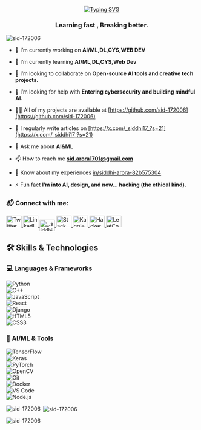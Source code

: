 <p align="center">
<a href="https://git.io/typing-svg"><img src="https://readme-typing-svg.herokuapp.com?font=Cascadia+Code&size=25&pause=1000&color=F7B536&center=true&vCenter=true&width=435&lines=Hi+%2CI+am+Siddhi+Arora;AI%26ML+Enthusiast;Creator%2C+BookDive+and+Mentor" alt="Typing SVG" />
</a> </p>
<h3 align="center">Learning fast , Breaking better.</h3>

<p align="left"> <img src="https://komarev.com/ghpvc/?username=sid-172006&label=Profile%20views&color=0e75b6&style=flat" alt="sid-172006" /> </p>

- 🔭 I’m currently working on **AI/ML,DL,CYS,WEB DEV**

- 🌱 I’m currently learning **AI/ML,DL,CYS,Web Dev**

- 👯 I’m looking to collaborate on **Open-source AI tools and creative tech projects.**

- 🤝 I’m looking for help with **Entering cybersecurity and building mindful AI.**

- 👨‍💻 All of my projects are available at [https://github.com/sid-172006](https://github.com/sid-172006)

- 📝 I regularly write articles on [https://x.com/_siddhi17_?s=21](https://x.com/_siddhi17_?s=21)

- 💬 Ask me about **AI&ML**

- 📫 How to reach me **sid.arora1701@gmail.com**

- 📄 Know about my experiences [in/siddhi-arora-82b575304](in/siddhi-arora-82b575304)

- ⚡ Fun fact **I’m into AI, design, and now... hacking (the ethical kind).**

<h3 align="left">📬 Connect with me:</h3>
<p align="left">
  <a href="https://twitter.com/@_siddhi17_" target="blank">
    <img src="https://raw.githubusercontent.com/rahuldkjain/github-profile-readme-generator/master/src/images/icons/Social/twitter.svg" alt="Twitter" height="30" width="40" />
  </a>
  <a href="https://linkedin.com/in/siddhi arora" target="blank">
    <img src="https://raw.githubusercontent.com/rahuldkjain/github-profile-readme-generator/master/src/images/icons/Social/linked-in-alt.svg" alt="LinkedIn" height="30" width="40" />
  </a>
  <a href="https://instagram.com/_.siddhi17._" target="blank">
    <img align="center" src="https://raw.githubusercontent.com/rahuldkjain/github-profile-readme-generator/master/src/images/icons/Social/instagram.svg" alt="_.siddhi17._" height="30" width="40" />
  </a>
  <a href="https://stackoverflow.com/users/palakbhatnagar" target="_blank">
    <img src="https://raw.githubusercontent.com/rahuldkjain/github-profile-readme-generator/master/src/images/icons/Social/stack-overflow.svg" alt="Stack Overflow" height="30" width="40" />
  </a>
  <a href="https://kaggle.com/palakbhatnagar" target="_blank">
    <img src="https://raw.githubusercontent.com/rahuldkjain/github-profile-readme-generator/master/src/images/icons/Social/kaggle.svg" alt="Kaggle" height="30" width="40" />
  </a>
  <a href="https://www.hackerrank.com/0231csml172" target="_blank">
    <img src="https://raw.githubusercontent.com/rahuldkjain/github-profile-readme-generator/master/src/images/icons/Social/hackerrank.svg" alt="HackerRank" height="30" width="40" />
  </a>
  <a href="https://leetcode.com/_siddhi17_" target="_blank">
    <img src="https://raw.githubusercontent.com/rahuldkjain/github-profile-readme-generator/master/src/images/icons/Social/leet-code.svg" alt="LeetCode" height="30" width="40" />
  </a>
</p>
<h2>🛠 Skills & Technologies</h2>

<h3>💻 Languages & Frameworks</h3>
<p>
  <img src="https://img.shields.io/badge/Python-3776AB?style=for-the-badge&logo=python&logoColor=white" alt="Python" /><br>
  <img src="https://img.shields.io/badge/C++-00599C?style=for-the-badge&logo=c%2B%2B&logoColor=white" alt="C++" /><br>
  <img src="https://img.shields.io/badge/JavaScript-F7DF1E?style=for-the-badge&logo=javascript&logoColor=black" alt="JavaScript" /><br>
  <img src="https://img.shields.io/badge/React-20232A?style=for-the-badge&logo=react&logoColor=61DAFB" alt="React" /><br>
  <img src="https://img.shields.io/badge/Django-092E20?style=for-the-badge&logo=django&logoColor=white" alt="Django" /><br>
  <img src="https://img.shields.io/badge/HTML5-E34F26?style=for-the-badge&logo=html5&logoColor=white" alt="HTML5" /><br>
  <img src="https://img.shields.io/badge/CSS3-1572B6?style=for-the-badge&logo=css3&logoColor=white" alt="CSS3" /><br>
</p>

<h3>🤖 AI/ML & Tools</h3>
<p>
  <img src="https://img.shields.io/badge/TensorFlow-FF6F00?style=for-the-badge&logo=tensorflow&logoColor=white" alt="TensorFlow" /><br>
  <img src="https://img.shields.io/badge/Keras-D00000?style=for-the-badge&logo=keras&logoColor=white" alt="Keras" /><br>
  <img src="https://img.shields.io/badge/PyTorch-EE4C2C?style=for-the-badge&logo=pytorch&logoColor=white" alt="PyTorch" /><br>
  <img src="https://img.shields.io/badge/OpenCV-5C3EE8?style=for-the-badge&logo=opencv&logoColor=white" alt="OpenCV" /><br>
  <img src="https://img.shields.io/badge/Git-F05032?style=for-the-badge&logo=git&logoColor=white" alt="Git" /><br>
  <img src="https://img.shields.io/badge/Docker-2496ED?style=for-the-badge&logo=docker&logoColor=white" alt="Docker" /><br>
  <img src="https://img.shields.io/badge/VS%20Code-007ACC?style=for-the-badge&logo=visual-studio-code&logoColor=white" alt="VS Code" /><br>
  <img src="https://img.shields.io/badge/Node.js-339933?style=for-the-badge&logo=node.js&logoColor=white" alt="Node.js" /><br>
</p>


<p><img align="left" src="https://github-readme-stats.vercel.app/api/top-langs?username=sid-172006&show_icons=true&locale=en&layout=compact" alt="sid-172006" /></p>

<p>&nbsp;<img align="center" src="https://github-readme-stats.vercel.app/api?username=sid-172006&show_icons=true&locale=en" alt="sid-172006" /></p>

<p><img align="center" src="https://github-readme-streak-stats.herokuapp.com/?user=sid-172006&" alt="sid-172006" /></p>

